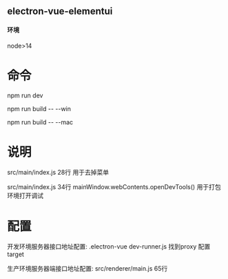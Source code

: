 ## electron-vue-elementui

#### 环境
node>14

####


# 命令
npm run dev

npm run build -- --win 

npm run build -- --mac 

# 说明
src/main/index.js 28行 用于去掉菜单

src/main/index.js 34行 mainWindow.webContents.openDevTools() 用于打包环境打开调试


# 配置
开发环境服务器接口地址配置:
.electron-vue dev-runner.js 找到proxy 配置target

生产环境服务器端接口地址配置:
src/renderer/main.js  65行





